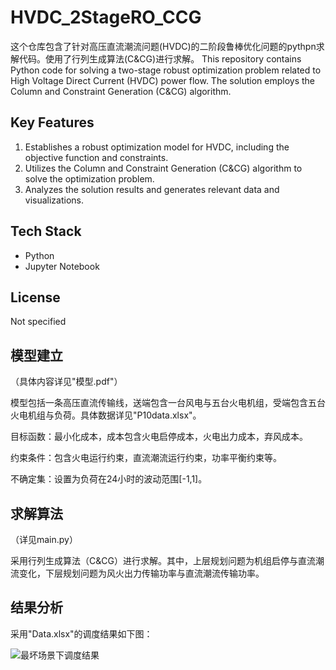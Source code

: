# HVDC_2StageRO_CCG
这个仓库包含了针对高压直流潮流问题(HVDC)的二阶段鲁棒优化问题的pythpn求解代码。使用了行列生成算法(C&CG)进行求解。
This repository contains Python code for solving a two-stage robust optimization problem related to High Voltage Direct Current (HVDC) power flow. The solution employs the Column and Constraint Generation (C&CG) algorithm.

## Key Features
1. Establishes a robust optimization model for HVDC, including the objective function and constraints.
2. Utilizes the Column and Constraint Generation (C&CG) algorithm to solve the optimization problem.
3. Analyzes the solution results and generates relevant data and visualizations.

## Tech Stack
- Python
- Jupyter Notebook

## License
Not specified

## 模型建立
（具体内容详见"模型.pdf"）

模型包括一条高压直流传输线，送端包含一台风电与五台火电机组，受端包含五台火电机组与负荷。具体数据详见"P10data.xlsx"。

目标函数：最小化成本，成本包含火电启停成本，火电出力成本，弃风成本。

约束条件：包含火电运行约束，直流潮流运行约束，功率平衡约束等。

不确定集：设置为负荷在24小时的波动范围[-1,1]。

## 求解算法
（详见main.py）

采用行列生成算法（C&CG）进行求解。其中，上层规划问题为机组启停与直流潮流变化，下层规划问题为风火出力传输功率与直流潮流传输功率。

## 结果分析
采用"Data.xlsx"的调度结果如下图：

![最坏场景下调度结果](https://github.com/LuminaryEdge/HVDC_2StageRO_CCG/assets/120100760/d75cc265-604f-4843-8b49-a38beef3d762)


